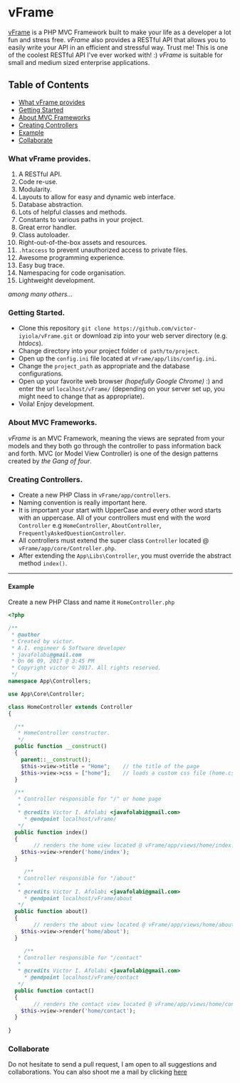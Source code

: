 # vFrame

[vFrame](https://github.com/victor-iyiola/vFrame#readme) is a PHP MVC Framework built to make your life as a developer a lot fun and stress free.
*vFrame* also provides a RESTful API that allows you to easily write your API in an efficient and stressful way. Trust me! This is one of the coolest RESTful API I've ever worked with! :)
*vFrame* is suitable for small and medium sized enterprise applications.

## Table of Contents
* [What vFrame provides](#what-vframe-provides)
* [Getting Started](#getting-started)
* [About MVC Frameworks](#about-mvc-frameworks)
* [Creating Controllers](#creating-controllers)
* [Example](#example)
* [Collaborate](#collaborate)

### What vFrame provides.
1. A RESTful API.
2. Code re-use.
3. Modularity.
4. Layouts to allow for easy and dynamic web interface.
5. Database abstraction.
6. Lots of helpful classes and methods.
7. Constants to various paths in your project.
8. Great error handler.
9. Class autoloader.
10. Right-out-of-the-box assets and resources.
11. `.htaccess` to prevent unauthorized access to private files.
12. Awesome programming experience.
13. Easy bug trace.
14. Namespacing for code organisation.
15. Lightweight development.

_among many others..._

### Getting Started.
- Clone this repository `git clone https://github.com/victor-iyiola/vFrame.git` or download zip into your web server directory (e.g. _htdocs_).
- Change directory into your project folder `cd path/to/project`.
- Open up the `config.ini` file located at `vFrame/app/libs/config.ini`.
- Change the `project_path` as appropriate and the database configurations.
- Open up your favorite web browser _(hopefully Google Chrome)_ :) and enter the url `localhost/vFrame/` (depending on your server set up, you might need to change that as appropriate).
- Voila! Enjoy development.


### About MVC Frameworks.
*vFrame* is an MVC Framework, meaning the views are seprated from your models and they both go through the controller to pass information back and forth.
MVC (or Model View Controller) is one of the design patterns created by _the Gang of four_.


### Creating Controllers.
- Create a new PHP Class in `vFrame/app/controllers`.
- Naming convention is really important here.
- It is important your start with UpperCase and every other word starts with an uppercase. All of your controllers must end with the word `Controller` e.g `HomeController`, `AboutController`, `FrequentlyAskedQuestionController`.
- All controllers must extend the super class `Controller` located @ `vFrame/app/core/Controller.php`.
- After extending the `App\Libs\Controller`, you must override the abstract method `index()`.
----------

#### Example
Create a new PHP Class and name it `HomeController.php`
```PHP
<?php

/**
 * @author
 * Created by victor.
 * A.I. engineer & Software developer
 * javafolabi@gmail.com
 * On 06 09, 2017 @ 3:45 PM
 * Copyright victor © 2017. All rights reserved.
 */
namespace App\Controllers;

use App\Core\Controller;

class HomeController extends Controller
{

  /**
   * HomeController constructor.
   */
  public function __construct()
  {
    parent::__construct();
    $this->view->title = "Home";	// the title of the page
    $this->view->css = ["home"];	// loads a custom css file (home.css)
  }

  /**
   * Controller responsible for "/" or home page
   * 
   * @credits Victor I. Afolabi <javafolabi@gmail.com> 
	 * @endpoint localhost/vFrame/
   */
  public function index()
  {
		// renders the home view located @ vFrame/app/views/home/index.php
    $this->view->render('home/index'); 
  }

	 /**
   * Controller responsible for "/about"
   *
   * @credits Victor I. Afolabi <javafolabi@gmail.com>
	 * @endpoint localhost/vFrame/about
   */
  public function about()
  {
		// renders the about view located @ vFrame/app/views/home/about.php
    $this->view->render('home/about'); 
  }

	 /**
   * Controller responsible for "/contact"
   * 
   * @credits Victor I. Afolabi <javafolabi@gmail.com>
	 * @endpoint localhost/vFrame/contact
   */
  public function contact()
  {
		// renders the contact view located @ vFrame/app/views/home/contact.php
    $this->view->render('home/contact'); 
  }
	
}
```

### Collaborate
Do not hesitate to send a pull request, I am open to all suggestions and collaborations. You can also shoot me a mail by clicking <a href="mailto:javafolabi@gmail.com">here</a>
